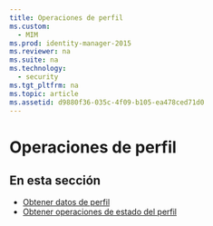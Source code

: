 ```yaml
---
title: Operaciones de perfil
ms.custom: 
  - MIM
ms.prod: identity-manager-2015
ms.reviewer: na
ms.suite: na
ms.technology: 
  - security
ms.tgt_pltfrm: na
ms.topic: article
ms.assetid: d9880f36-035c-4f09-b105-ea478ced71d0
---
```

# Operaciones de perfil
## En esta sección

- [Obtener datos de perfil](Get-Profile-Data.md)
- [Obtener operaciones de estado del perfil](Get-Profile-State-Operations.md)




